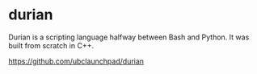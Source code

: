 # durian

Durian is a scripting language halfway between Bash and Python. It was built
from scratch in C++.

https://github.com/ubclaunchpad/durian
